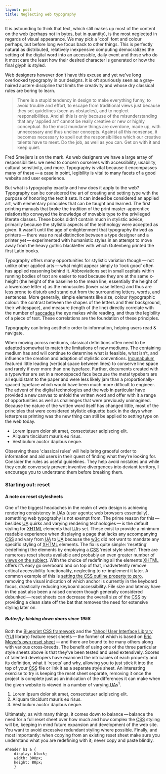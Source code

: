```yaml
---
layout: post
title: Neglecting web typography
---
```


It is astounding to think that text, which still makes up most of the content on the web (perhaps not in bytes, but in quantity), is the most neglected in regards of visual appearance. We may pick a 'cool' font and colour perhaps, but before long we focus back to other things. This is perfectly natural as distributed, relatively inexpensive computing democratizes the setting of the digital word into an accessible, daily event and those who do it most care the least how their desired character is generated or how the final glyph is styled.

Web designers however don't have this excuse and yet we've long overlooked typography in our designs. It is oft spuriously seen as a gray-haired austere discipline that limits the creativity and whose dry classical rules are boring to learn.

<blockquote cite="Fred Smeijers">
    <p>There is a stupid tendency in design to make everything funny, to avoid trouble and effort, to escape from 	traditional views just because they set guidelines (seen as obstacles), and to neglect responsibilities. And all this is only because of the misunderstanding that any &#8216;applied art&#8217; cannot be really creative or new or highly conceptual. So the most mundane things are overdone, made up, with unnecessary and thus unclear concepts. Against all this nonsense, it becomes necessary to spell out the responsibilities which our creative talents have to meet. Do the job, as well as you can. Get on with it and keep quiet.</p>
</blockquote>

<p>Fred Smeijers is on the mark. As web designers we have a large array of responsibilities: we need to concern ourselves with accessibility, usability, cultural sensitivity, and more. Typography is vital because it encompasses many of these&thinsp;&mdash;&thinsp;a case in point, legibility is vital to many facets of a good website and user experience.</p>

<p>But what is typography exactly and how does it apply to the web? Typography can be considered the art of creating and setting type with the purpose of honoring the text it sets. It can indeed be considered an applied art, with elementary principles that can be taught and learned. The first printing manuals that broke the tradition of the print master&ndash;apprentice relationship conveyed the knowledge of movable type to the privileged literate classes. These books didn&#8217;t contain much in stylistic advice, primarily because the stylistic aspects of the technology were accepted as given. It wasn&#8217;t until the age of enlightenment that typography thrived as printers&thinsp;&mdash;&thinsp;there was no real distinction between a type designer and a printer yet&thinsp;&mdash;&thinsp;experimented with humanistic styles in an attempt to move away from the heavy gothic blackletter with which Gutenberg printed the first Latin books.</p>

<p>Typography offers many opportunities for stylistic variation though&thinsp;&mdash;&thinsp;not unlike other applied arts&thinsp;&mdash;&thinsp;what might appear simply to &#8216;look good&#8217; often has applied reasoning behind it. Abbreviations set in small capitals within running bodies of text are easier to read because they are at the same x-height (the height of the baseline to the mean line, essentially the height of a lowercase letter x) as the minuscules (lower case letters) and thus are less prone to disturb and stand out from the surrounding letters, words, and sentences. More generally, simple elements like size, colour (typographic colour: the contrast between the shapes of the letters and their background, their whitespace), and measure (length of the line) directly correlate with the number of <a href="http://en.wikipedia.org/wiki/Saccade" title="Wikipedia (English): Saccade">saccades</a> the eye makes while reading, and thus the legibility of a piece of text. These correlations are the foundation of these principles.</p>

<span class="calloutRight">Typography can bring aesthetic order to in&shy;for&shy;ma&shy;tion, helping users read <span class="amp">&amp;</span> navigate.</span>
<p>When moving across mediums, classical definitions often need to be adapted somewhat to match the limitations of new mediums. The containing medium has and will continue to determine what is feasible, what isn&#8217;t, and influence the creation and adaption of stylistic conventions. <a href="http://en.wikipedia.org/wiki/Incunabulum" title="Wikipedia (English): Incunabulum">Incunabulum</a> featured little leading (vertical space between lines) to conserve line space and rarely if ever more than one typeface. Further, documents created with a typewriter are set in a monospaced face because the metal typebars are all equidistant to the paper and were less likely jam than a proportionally-spaced typeface which would have been much more difficult to engineer. The advent of the digital technologies and the web in particular have provided a new canvas to enfold the written word and offer with it a range of opportunities as well as challenges that were previously unimagined. Because the nature of the written word itself has changed little, most of the principles that were considered stylistic etiquette back in the days when letterpress printing was the new thing can still be applied to setting type on the web today.</p>

* Lorem ipsum dolor sit amet, consectetuer adipiscing elit.
* Aliquam tincidunt mauris eu risus.
* Vestibulum auctor dapibus neque.


Observing these 'classical rules' will help bring graceful order to information and aid users in their quest of finding what they're looking for. Consider the rules as useful guidelines. They help avoid mistakes and while they could conversely prevent inventive divergences into deviant territory, I encourage you to understand them before breaking them.

### Starting out: reset

#### A note on reset stylesheets

<p>One of the biggest headaches in the realm of web design is achieving rendering consistency in <acronym title="User Agent">UA</acronym>s (user agents; web browsers essentially), something web typography is not exempt from. The prime reason for this&thinsp;&mdash;&thinsp;besides <acronym title="User Agent">UA</acronym> quirks and varying rendering technologies&thinsp;&mdash;&thinsp;is the default styling for <acronym title="eXtensible Hyper Text Markup Language">XHTML</acronym> elements that <acronym title="User Agent">UA</acronym>s set. These exist to provide a minimum readable experience when displaying a page that lacks any accompanying <acronym title="Cascading Style Sheet">CSS</acronym> and vary from <acronym title="User Agent">UA</acronym> to <acronym title="User Agent">UA</acronym> because the <acronym title="World Wide Web Consortium">w3c</acronym> did not want to mandate any specific styling of <acronym title="eXtensible Hyper Text Markup Language">XHTML</acronym> elements. The fix is quite simple: &#8216;resetting&#8217; (redefining) the elements by employing a <acronym title="Cascading Style Sheet">CSS</acronym> &#8216;reset style sheet&#8217;. There are numerous reset sheets available and probably an even greater number of <a href="http://klepas.org/2008/04/26/are-reset-stylesheets-bad/" title="klepas.org: Are reset style sheets bad?">views on the subject</a>. With the choice of redefining all the elements <acronym title="eXtensible Hyper Text Markup Language">XHTML</acronym> offers it&#8217;s easy go overboard and on top of that, inadvertently remove critical accessibility functionality, neglecting to re-implement it later. A common example of this is <a href="http://webaim.org/blog/plague-of-outline-0/" title="webaim.org: Plague of outline: 0">setting the <acronym title="Cascading Style Sheet">CSS</acronym> outline property to zero</a>, removing the visual indication of which anchor is currently in the keyboard focus, drastically reducing keyboard accessibility. File size and latency have in the past also been a raised concern though generally considered debunked&thinsp;&mdash;&thinsp;reset sheets can decrease the overall size of the <acronym title="Cascading Style Sheet">CSS</acronym> by providing a clean slate off the bat that removes the need for extensive styling later on.</p>

##### Butterfly-kicking down doors since 1958

<p>Both the <a href="http://www.blueprintcss.org/" title="Blueprint CSS framework">Blueprint <acronym title="Cascading Style Sheet">CSS</acronym> framework</a> and the <a href="http://developer.yahoo.com/yui/reset/" title="Yahoo! UI Library: Reset CSS">Yahoo! User Interface Library</a> (<acronym title="Yahoo! User Interface">YUI</acronym> library) feature reset sheets&thinsp;&mdash;&thinsp;the former of which is based on <a href="http://meyerweb.com/eric/tools/css/reset/" title="meyerweb.com: CSS Tools: Reset CSS">Eric Meyer&#8217;s own reset sheet</a>&thinsp;&mdash;&thinsp;and there are bound to be many others along with various cross-breeds. The benefit of using one of the three particular style sheets above is that they&#8217;ve been tested and used extensively. Scores of talented developers have examined the intricacies of each property and its definition, what it &#8216;resets&#8217; and why, allowing you to just stick it into the top of your <acronym title="Cascading Style Sheet">CSS</acronym> file or link it as a separate style sheet. An interesting exercise to try is keeping the reset sheet separate, removing it once the project is complete just as an indication of the differences it can make when the given website is viewed in a number of varying <acronym title="User Agent">UA</acronym>s<sup>1</sup>.</p>

1. Lorem ipsum dolor sit amet, consectetuer adipiscing elit.
2. Aliquam tincidunt mauris eu risus.
3. Vestibulum auctor dapibus neque.

<p>Ultimately, as with many things, it comes down to balance&thinsp;&mdash;&thinsp;balance the need for a full reset sheet over how much and how complex the <acronym title="Cascading Style Sheet">CSS</acronym> styling will be, keeping in mind future expansion and development of the web site. You want to avoid excessive redundant styling where possible. Finally, and most importantly: when copying from an existing reset sheet make sure you understand what you are redefining with it; never copy and paste blindly.</p>

<pre><code class="css"><span class="element">#header h1 a</span> { 
	<span class="property">display:</span> <span class="attribute">block;</span>
	<span class="property">width:</span> <span class="attribute">300px;</span>
	<span class="property">height:</span> <span class="attribute">80px;</span>
	}</code></pre>